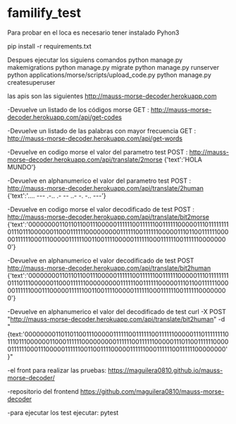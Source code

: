 # familify_test


Para probar en el loca es necesario tener instalado Pyhon3


pip install -r requirements.txt

Despues ejecutar los siguiens comandos
python manage.py makemigrations
python manage.py migrate
python manage.py runserver
python applications/morse/scripts/upload_code.py
python manage.py createsuperuser


las apis son las siguientes
http://mauss-morse-decoder.herokuapp.com

-Devuelve un listado de los códigos morse
    GET  : http://mauss-morse-decoder.herokuapp.com/api/get-codes

-Devuelve un listado de las palabras con mayor frecuencia
    GET  : http://mauss-morse-decoder.herokuapp.com/api/get-words

-Devuelve en codigo morse el valor del parametro test
    POST : http://mauss-morse-decoder.herokuapp.com/api/translate/2morse
    {'text':'HOLA MUNDO'}

-Devuelve en alphanumerico el valor del parametro test
    POST : http://mauss-morse-decoder.herokuapp.com/api/translate/2human
    {'text':'.... --- .-.. .-   -- ..- -. -.. ---'}

-Devuelve en codigo morse el valor decodificado de  test
    POST : http://mauss-morse-decoder.herokuapp.com/api/translate/bit2morse 
    {'text':'00000000110110110011100000111111001111110011111100000111011111111011101110000001100011111100000000011111100111111000001110110011111100000111111000111000001111110011001111000001111110001111110011111100000000'}

-Devuelve en alphanumerico el valor decodificado de  test
    POST  http://mauss-morse-decoder.herokuapp.com/api/translate/bit2human 
    {'text':'00000000110110110011100000111111001111110011111100000111011111111011101110000001100011111100000000011111100111111000001110110011111100000111111000111000001111110011001111000001111110001111110011111100000000'}

-Devuelve en alphanumerico el valor del decodificado de  test
    curl -X POST  "http://mauss-morse-decoder.herokuapp.com/api/translate/bit2human" -d "{text:'00000000110110110011100000111111001111110011111100000111011111111011101110000001100011111100000000011111100111111000001110110011111100000111111000111000001111110011001111000001111110001111110011111100000000'}"




-el front para realizar las pruebas:
    https://maguilera0810.github.io/mauss-morse-decoder/

-repositorio del frontend
    https://github.com/maguilera0810/mauss-morse-decoder


-para ejecutar los test ejecutar:
    pytest